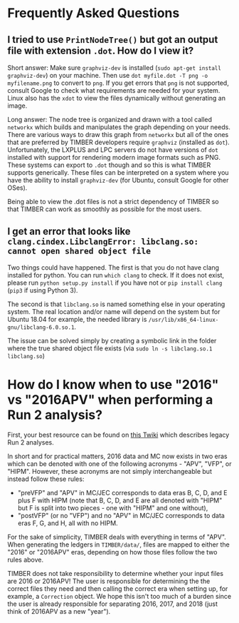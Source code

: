 # Frequently Asked Questions

## I tried to use `PrintNodeTree()` but got an output file with extension `.dot`. How do I view it?
Short answer: Make sure `graphviz-dev` is installed (`sudo apt-get install graphviz-dev`) on
your machine. Then use `dot myfile.dot -T png -o myfilename.png` to convert to `png`. If you
get errors that `png` is not supported, consult Google to check what requirements are needed
for your system. Linux also has the `xdot` to view the files dynamically without generating
an image.

Long answer: The node tree is organized and drawn with a tool called `networkx` which builds and manipulates
the graph depending on your needs. There are various ways to draw this graph from `networkx` but all of the ones
that are preferred by TIMBER developers require `graphviz` (installed as `dot`). Unfortunately, the LXPLUS and LPC servers
do not have versions of `dot` installed with support for rendering modern image formats such as PNG. These systems can export
to `.dot` though and so this is what TIMBER supports generically. These files can be interpreted on a system where you
have the ability to install `graphviz-dev` (for Ubuntu, consult Google for other OSes).

Being able to view the .dot files is not a strict dependency of TIMBER so that TIMBER can work as smoothly
as possible for the most users.

## I get an error that looks like `clang.cindex.LibclangError: libclang.so: cannot open shared object file`

Two things could have happened. The first is that you do not have clang installed for python. You can run ``which clang`` to check. If it does not exist, please run ``python setup.py install`` if you have not or ``pip install clang`` (``pip3`` if using Python 3). 

The second is that `libclang.so` is named something else in your operating system. The real location and/or name will depend on the system but for Ubuntu 18.04 for example, the needed library is `/usr/lib/x86_64-linux-gnu/libclang-6.0.so.1`.

The issue can be solved simply by creating a symbolic link in the folder where the true shared object file exists (via ``sudo ln -s libclang.so.1 libclang.so``)

# How do I know when to use "2016" vs "2016APV" when performing a Run 2 analysis?

First, your best resource can be found on [this Twiki](https://twiki.cern.ch/twiki/bin/view/CMS/PdmVRun2LegacyAnalysis) which describes legacy Run 2 analyses.

In short and for practical matters, 2016 data and MC now exists in two eras which can be denoted with one of the following acronyms - "APV", "VFP", or "HIPM". However, these acronyms are not simply interchangeable but instead follow these rules:

- "preVFP" and "APV" in MC/JEC corresponds to data eras B, C, D, and E plus F with HIPM (note that B, C, D, and E are all denoted with "HIPM" but F is split into two pieces - one with "HIPM" and one without),
- "postVFP" (or no "VFP") and no "APV" in MC/JEC corresponds to data eras F, G, and H, all with no HIPM.

For the sake of simplicity, TIMBER deals with everything in terms of "APV". When generating the ledgers in `TIMBER/data/`, files are mapped to either the "2016" or "2016APV" eras, depending on how those files follow the two rules above.

TIMBER does not take responsibility to determine whether your input files are 2016 or 2016APV! The user is responsible for determining the the correct files they need and then calling the correct era when setting up, for example, a `Correction` object. We hope this isn't too much of a burden since the user is already responsible for separating 2016, 2017, and 2018 (just think of 2016APV as a new "year").